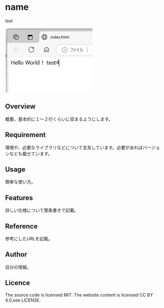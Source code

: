 # name
test

![gif](https://github.com/kamehouse102/test/blob/master/screenShot.gif)

## Overview
概要。基本的に１～２行くらいに収まるようにします。

## Requirement
環境や、必要なライブラリなどについて言及しています。必要があればバージョンなども載せています。

## Usage
簡単な使い方。

## Features
詳しい仕様について箇条書きで記載。

## Reference
参考にしたURLを記載。

## Author
自分の情報。

## Licence
The source code is licensed MIT. The website content is licensed CC BY 4.0,see LICENSE.
